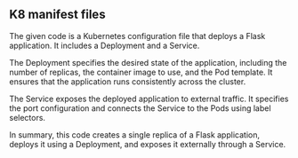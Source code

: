 K8 manifest files
-------------------------------------------------------------------------------------------------------------------------------
The given code is a Kubernetes configuration file that deploys a Flask application. It includes a Deployment and a Service.

The Deployment specifies the desired state of the application, including the number of replicas, the container image to use, and the Pod template. It ensures that the application runs consistently across the cluster.

The Service exposes the deployed application to external traffic. It specifies the port configuration and connects the Service to the Pods using label selectors.

In summary, this code creates a single replica of a Flask application, deploys it using a Deployment, and exposes it externally through a Service.
